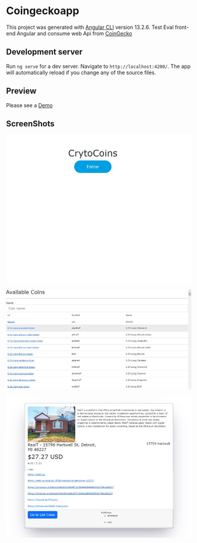 # Coingeckoapp

This project was generated with [Angular CLI](https://github.com/angular/angular-cli) version 13.2.6.
Test Eval front-end Angular and consume web Api from [CoinGecko](https://www.coingecko.com/)

## Development server

Run `ng serve` for a dev server. Navigate to `http://localhost:4200/`. The app will automatically reload if you change any of the source files.

## Preview

Please see a [Demo](https://github.com/joserobertoarias/coingeckoapp)

## ScreenShots

![Main Page](https://github.com/joserobertoarias/coingeckoapp/blob/6ab394e0044a01870838a39a53770eac60a72b32/src/assets/Screenshot_58.jpg)

![List Page](https://github.com/joserobertoarias/coingeckoapp/blob/6ab394e0044a01870838a39a53770eac60a72b32/src/assets/Screenshot_1.jpg)

![Detail Page](https://github.com/joserobertoarias/coingeckoapp/blob/6ab394e0044a01870838a39a53770eac60a72b32/src/assets/Screenshot_2.jpg)






